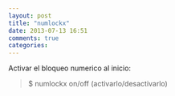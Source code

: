 ```yaml
---
layout: post
title: "numlockx"
date: 2013-07-13 16:51
comments: true
categories: 
---
```

Activar el bloqueo numerico al inicio:

>$ numlockx on/off  (activarlo/desactivarlo)


